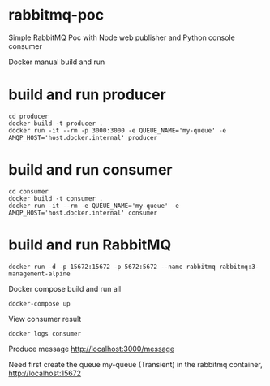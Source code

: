 # rabbitmq-poc
Simple RabbitMQ Poc with Node web publisher and Python console consumer

Docker manual build and run

# build and run producer
```
cd producer
docker build -t producer .
docker run -it --rm -p 3000:3000 -e QUEUE_NAME='my-queue' -e AMQP_HOST='host.docker.internal' producer
```

# build and run consumer
```
cd consumer
docker build -t consumer .
docker run -it --rm -e QUEUE_NAME='my-queue' -e AMQP_HOST='host.docker.internal' consumer
```

# build and run RabbitMQ
```
docker run -d -p 15672:15672 -p 5672:5672 --name rabbitmq rabbitmq:3-management-alpine
```

Docker compose build and run all
```
docker-compose up
```

View consumer result
```
docker logs consumer 
```

Produce message
[http://localhost:3000/message](http://localhost:3000/message)

Need first create the queue my-queue (Transient) in the rabbitmq container, [http://localhost:15672](http://localhost:15672)
